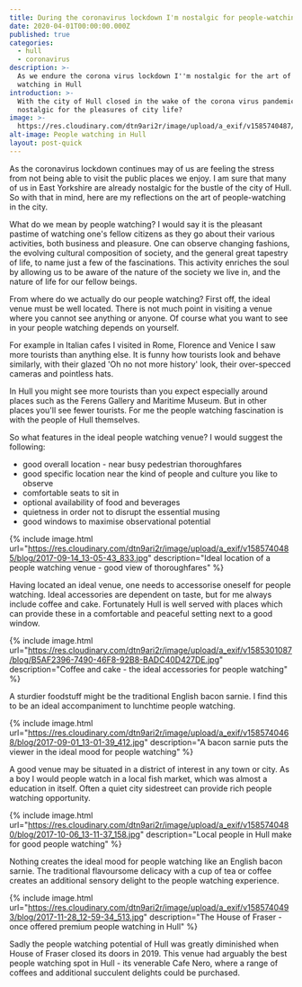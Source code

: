 ```yaml
---
title: During the coronavirus lockdown I'm nostalgic for people-watching in Hull
date: 2020-04-01T00:00:00.000Z
published: true
categories:
  - hull
  - coronavirus
description: >-
  As we endure the corona virus lockdown I''m nostalgic for the art of people
  watching in Hull
introduction: >-
  With the city of Hull closed in the wake of the corona virus pandemic, are we
  nostalgic for the pleasures of city life?
image: >-
  https://res.cloudinary.com/dtn9ari2r/image/upload/a_exif/v1585740487/blog/2017-11-27_12-48-51_016.jpg
alt-image: People watching in Hull
layout: post-quick
---
```


As the coronavirus lockdown continues may of us are feeling the stress from not being able to visit the public places we enjoy. I am sure that many of us in East Yorkshire are already nostalgic for the bustle of the city of Hull. So with that in mind, here are my reflections on the art of people-watching in the city.

What do we mean by people watching? I would say it is the pleasant pastime of watching one's fellow citizens as they go about their various activities, both business and pleasure. One can observe changing fashions, the evolving cultural composition of society, and the general great tapestry of life, to name just a few of the fascinations. This activity enriches the soul by allowing us to be aware of the nature of the society we live in, and the nature of life for our fellow beings.

From where do we actually do our people watching? First off, the ideal venue must be well located. There is not much point in visiting a venue where you cannot see anything or anyone. Of course what you want to see in your people watching depends on yourself.

For example in Italian cafes I visited in Rome, Florence and Venice I saw more tourists than anything else. It is funny how tourists look and behave similarly, with their glazed 'Oh no not more history' look, their over-specced cameras and pointless hats.

In Hull you might see more tourists than you expect especially around places such as the Ferens Gallery and Maritime Museum. But in other places you'll see fewer tourists. For me the people watching fascination is with the people of Hull themselves.

So what features in the ideal people watching venue? I would suggest the following:

* good overall location - near busy pedestrian thoroughfares
* good specific location near the kind of people and culture you like to observe
* comfortable seats to sit in
* optional availability of food and beverages
* quietness in order not to disrupt the essential musing
* good windows to maximise observational potential

{% include image.html url="https://res.cloudinary.com/dtn9ari2r/image/upload/a_exif/v1585740485/blog/2017-09-14_13-05-43_833.jpg" description="Ideal location of a people watching venue - good view of thoroughfares" %}

Having located an  ideal venue, one needs to accessorise oneself for people watching. Ideal accessories are dependent on taste, but for me always include coffee and cake. Fortunately Hull is well served with places which can provide these in a comfortable and peaceful setting next to a good window.

{% include image.html url="https://res.cloudinary.com/dtn9ari2r/image/upload/a_exif/v1585301087/blog/B5AF2396-7490-46F8-92B8-BADC40D427DE.jpg" description="Coffee and cake - the ideal accessories for people watching" %}

A sturdier foodstuff might be the traditional English bacon sarnie. I find this to be an ideal accompaniment to lunchtime people watching.

{% include image.html url="https://res.cloudinary.com/dtn9ari2r/image/upload/a_exif/v1585740468/blog/2017-09-01_13-01-39_412.jpg" description="A bacon sarnie puts the viewer in the ideal mood for people watching" %}

A good venue may be situated in a district of interest in any town or city. As a boy I would people watch in a local fish market, which was almost a education in itself. Often a quiet city sidestreet can provide rich people watching opportunity. 

{% include image.html url="https://res.cloudinary.com/dtn9ari2r/image/upload/a_exif/v1585740480/blog/2017-10-06_13-11-37_158.jpg" description="Local people in Hull make for good people watching" %}

Nothing creates the ideal mood for people watching like an English bacon sarnie. The traditional flavoursome delicacy with a cup of tea or coffee creates an additional sensory delight to the people watching experience.

{% include image.html url="https://res.cloudinary.com/dtn9ari2r/image/upload/a_exif/v1585740493/blog/2017-11-28_12-59-34_513.jpg" description="The House of Fraser - once offered premium people watching in Hull" %}

Sadly the people watching potential of Hull was greatly diminished when House of Fraser closed its doors in 2019. This venue had arguably the best people watching spot in Hull - its venerable Cafe Nero, where a range of coffees and additional succulent delights could be purchased. 






